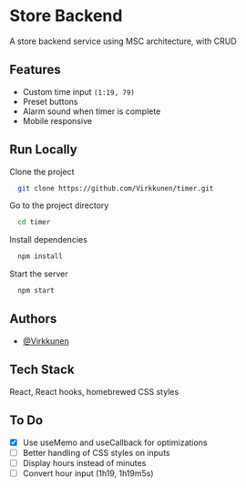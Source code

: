 
# Store Backend

A store backend service using MSC architecture, with CRUD


## Features

- Custom time input `(1:19, 79)`
- Preset buttons 
- Alarm sound when timer is complete
- Mobile responsive


## Run Locally

Clone the project

```bash
  git clone https://github.com/Virkkunen/timer.git
```

Go to the project directory

```bash
  cd timer
```

Install dependencies

```bash
  npm install
```

Start the server

```bash
  npm start
```


## Authors

- [@Virkkunen](https://www.github.com/Virkkunen)


## Tech Stack

React, React hooks, homebrewed CSS styles


## To Do
- [x] Use useMemo and useCallback for optimizations
- [ ] Better handling of CSS styles on inputs
- [ ] Display hours instead of minutes
- [ ] Convert hour input (1h19, 1h19m5s)
